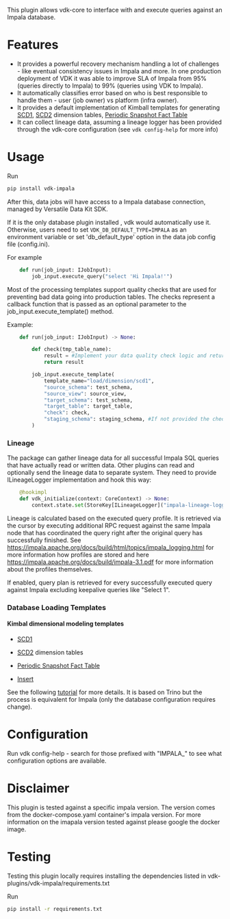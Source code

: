 This plugin allows vdk-core to interface with and execute queries against an Impala database.

# Features

* It provides a powerful recovery mechanism handling a lot of challenges - like eventual consistency issues in Impala and more. In one production deployment of VDK it was able to improve SLA of Impala from 95% (queries directly to Impala) to 99% (queries using VDK to Impala).
* It automatically classifies error based on who is best responsible to handle them - user (job owner) vs platform (infra owner).
* It provides a default implementation of Kimball templates for generating [SCD1](https://github.com/vmware/versatile-data-kit/tree/main/projects/vdk-plugins/vdk-impala/src/vdk/plugin/impala/templates/load/dimension/scd1), [SCD2](https://github.com/vmware/versatile-data-kit/tree/main/projects/vdk-plugins/vdk-impala/src/vdk/plugin/impala/templates/load/versioned) dimension tables, [Periodic Snapshot Fact Table](https://github.com/vmware/versatile-data-kit/tree/main/projects/vdk-plugins/vdk-impala/src/vdk/plugin/impala/templates/load/fact/snapshot)
* It can collect lineage data, assuming a lineage logger has been provided through the vdk-core configuration (see `vdk config-help` for more info)

# Usage

Run
```bash
pip install vdk-impala
```

After this, data jobs will have access to a Impala database connection, managed by Versatile Data Kit SDK.

If it is the only database plugin installed , vdk would automatically use it.
Otherwise, users need to set `VDK_DB_DEFAULT_TYPE=IMPALA` as an environment variable or set 'db_default_type' option in the data job config file (config.ini).

For example

```python
    def run(job_input: IJobInput):
        job_input.execute_query("select 'Hi Impala!'")
```

Most of the processing templates support quality checks that are used for preventing bad data going into production tables. 
The checks represent a callback function that is passed as an optional parameter to the job_input.execute_template() method.

Example:
```python
    def run(job_input: IJobInput) -> None:

        def check(tmp_table_name):
            result = #Implement your data quality check logic and return True/False
            return result

        job_input.execute_template(
            template_name="load/dimension/scd1",
            "source_schema": test_schema,
            "source_view": source_view,
            "target_schema": test_schema,
            "target_table": target_table,
            "check": check,
            "staging_schema": staging_schema, #If not provided the checks would be performed in the target_schema
        )
```

### Lineage

The package can gather lineage data for all successful Impala SQL queries that have actually read or written data.
Other plugins can read and optionally send the lineage data to separate system.
They need to provide ILineageLogger implementation and hook this way:
```python
    @hookimpl
    def vdk_initialize(context: CoreContext) -> None:
        context.state.set(StoreKey[ILineageLogger]("impala-lineage-logger"), MyLogger())
```

Lineage is calculated based on the executed query profile. It is retrieved via the cursor by executing additional RPC
request against the same Impala node that has coordinated the query right after the original query has successfully
finished. See https://impala.apache.org/docs/build/html/topics/impala_logging.html for more information how profiles are
stored and here https://impala.apache.org/docs/build/impala-3.1.pdf for more information about the profiles themselves.

If enabled, query plan is retrieved for every successfully executed query against Impala excluding keepalive queries
like "Select 1".

### Database Loading Templates

#### Kimbal dimensional modeling templates

* [SCD1](https://github.com/vmware/versatile-data-kit/tree/main/projects/vdk-plugins/vdk-impala/src/vdk/plugin/impala/templates/load/dimension/scd1)
* [SCD2](https://github.com/vmware/versatile-data-kit/tree/main/projects/vdk-plugins/vdk-impala/src/vdk/plugin/impala/templates/load/versioned) dimension tables
* [Periodic Snapshot Fact Table](https://github.com/vmware/versatile-data-kit/tree/main/projects/vdk-plugins/vdk-impala/src/vdk/plugin/impala/templates/load/fact/snapshot)

* [Insert](https://github.com/vmware/versatile-data-kit/tree/main/projects/vdk-plugins/vdk-impala/src/vdk/plugin/impala/templates/load/fact/insert)

See the following [tutorial](https://github.com/vmware/versatile-data-kit/wiki/SQL-Data-Processing-templates-examples) for more details. It is based on Trino but the process is equivalent for Impala (only the database configuration requires change).

<!-- ## Ingestion - not yet implemented so this part is commented out

This plugin allows users to [ingest](https://github.com/vmware/versatile-data-kit/blob/main/projects/vdk-core/src/vdk/api/job_input.py#L90) data to an Impala database,
which can be preferable to inserting data manually as it automatically handles serializing, packaging and sending of the data asynchronously with configurable batching and throughput.
To do so, you must set the expected variables to connect to Impala, plus the following environment variable:
```sh
export VDK_INGEST_METHOD_DEFAULT=IMPALA
```

Then, from inside the run function in a Python step, you can use the `send_object_for_ingestion` or `send_tabular_data_for_ingestion` methods to ingest your data.
-->

# Configuration

Run vdk config-help - search for those prefixed with "IMPALA_" to see what configuration options are available.

# Disclaimer

This plugin is tested against a specific impala version. The version comes from the docker-compose.yaml container's impala version. For more information on the imapala version tested against please google the docker image.

# Testing

Testing this plugin locally requires installing the dependencies listed in vdk-plugins/vdk-impala/requirements.txt

Run
```bash
pip install -r requirements.txt
```
